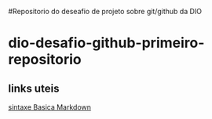 #Repositorio do deseafio de projeto sobre git/github da DIO
# dio-desafio-github-primeiro-repositorio

## links uteis

[sintaxe Basica Markdown](https://github.com/Vaniajb/dio-desafio-github-primeiro-repositorio.git)
